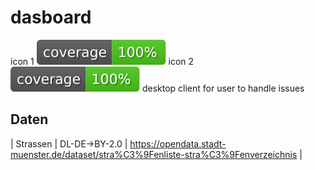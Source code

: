 # dasboard

icon 1
![Coverage](./coverage/badges.svg)
icon 2
![Coverage](./badges.svg)
desktop client for user to handle issues

## Daten
| Strassen | DL-DE->BY-2.0 | https://opendata.stadt-muenster.de/dataset/stra%C3%9Fenliste-stra%C3%9Fenverzeichnis |